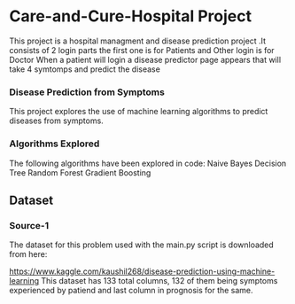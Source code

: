 # Care-and-Cure-Hospital Project
This project is a hospital managment and disease prediction project .It consists of 2 login parts the first one is for Patients and Other login is for Doctor
When a patient will login a disease predictor page appears that will take 4 symtomps and predict the disease

### Disease Prediction from Symptoms
This project explores the use of machine learning algorithms to predict diseases from symptoms.

### Algorithms Explored
The following algorithms have been explored in code:
Naive Bayes
Decision Tree
Random Forest
Gradient Boosting

## Dataset
### Source-1
The dataset for this problem used with the main.py script is downloaded from here:

https://www.kaggle.com/kaushil268/disease-prediction-using-machine-learning
This dataset has 133 total columns, 132 of them being symptoms experienced by patiend and last column in prognosis for the same.



